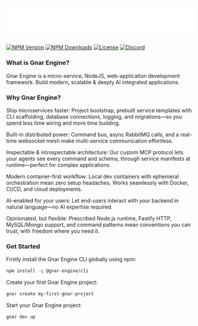 ![Gnar Engine Logo](assets/gnar-engine-logo-white.svg)

[![NPM Version](hhttps://discord.gg/ZwdvJkj2ttps://img.shields.io/npm/v/@gnar-engine/cli.svg)](https://www.npmjs.com/package/@gnar-engine/cli)
[![NPM Downloads](https://img.shields.io/npm/dt/@gnar-engine/cli.svg)](https://www.npmjs.com/package/@gnar-engine/cli)
[![License](https://img.shields.io/npm/l/@gnar-engine/cli.svg)](https://www.npmjs.com/package/@gnar-engine/cli)
[![Discord](https://img.shields.io/discord/1123196227936483880?color=7289da&label=Discord&logo=discord&logoColor=white)](https://discord.gg/ZwdvJkj2)

### What is Gnar Engine?

Gnar Engine is a micro-service, NodeJS, web-application development framework. Build modern, scalable & deeply AI integrated applications.

### Why Gnar Engine?

Ship microservices faster: Project bootstrap, prebuilt service templates with CLI scaffolding, database connections, logging, and migrations—so you spend less time wiring and more time building.

Built-in distributed power: Command bus, async RabbitMQ calls, and a real-time websocket mesh make multi-service communication effortless.

Inspectable & introspectable architecture: Our custom MCP protocol lets your agents see every command and schema, through service manifests at runtime—perfect for complex applications.

Modern container-first workflow: Local dev containers with ephemeral orchestration mean zero setup headaches. Works seamlessly with Docker, CI/CD, and cloud deployments.

AI-enabled for your users: Let end-users interact with your backend in natural language—no AI expertise required.

Opinionated, but flexible: Prescribed Node.js runtime, Fastify HTTP, MySQL/Mongo support, and command patterns mean conventions you can trust, with freedom where you need it.

### Get Started

Firstly install the Gnar Engine CLI globally using npm:
``` bash
npm install -g @gnar-engine/cli
```

Create your first Gnar Engine project:
``` bash
gnar create my-first-gnar-project
```

Start your Gnar Engine project:
``` bash
gnar dev up
```

